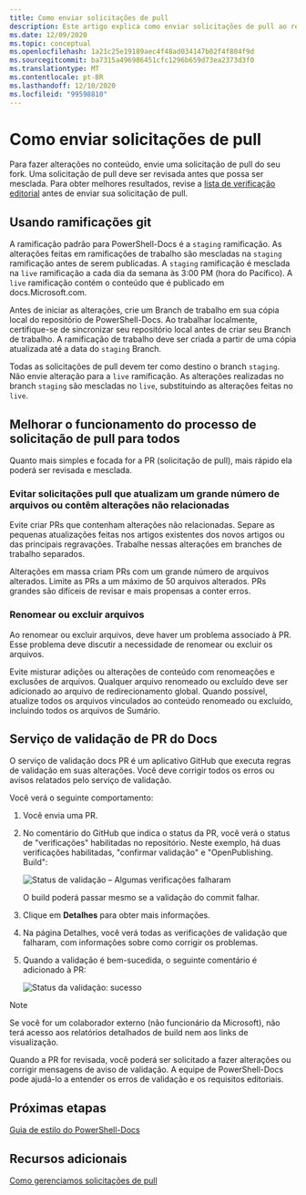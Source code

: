 ```yaml
---
title: Como enviar solicitações de pull
description: Este artigo explica como enviar solicitações de pull ao repositório do PowerShell-Docs.
ms.date: 12/09/2020
ms.topic: conceptual
ms.openlocfilehash: 1a21c25e19189aec4f48ad034147b02f4f804f9d
ms.sourcegitcommit: ba7315a496986451cfc1296b659d73ea2373d3f0
ms.translationtype: MT
ms.contentlocale: pt-BR
ms.lasthandoff: 12/10/2020
ms.locfileid: "99598810"
---
```

# <a name="how-to-submit-pull-requests"></a>Como enviar solicitações de pull

Para fazer alterações no conteúdo, envie uma solicitação de pull do seu fork. Uma solicitação de pull deve ser revisada antes que possa ser mesclada. Para obter melhores resultados, revise a [lista de verificação editorial](editorial-checklist.md) antes de enviar sua solicitação de pull.

## <a name="using-git-branches"></a>Usando ramificações git

A ramificação padrão para PowerShell-Docs é a `staging` ramificação. As alterações feitas em ramificações de trabalho são mescladas na `staging` ramificação antes de serem publicadas. A `staging` ramificação é mesclada na `live` ramificação a cada dia da semana às 3:00 PM (hora do Pacífico). A `live` ramificação contém o conteúdo que é publicado em docs.Microsoft.com.

Antes de iniciar as alterações, crie um Branch de trabalho em sua cópia local do repositório de PowerShell-Docs. Ao trabalhar localmente, certifique-se de sincronizar seu repositório local antes de criar seu Branch de trabalho. A ramificação de trabalho deve ser criada a partir de uma cópia atualizada até a data do `staging` Branch.

Todas as solicitações de pull devem ter como destino o branch `staging`. Não envie alteração para a `live` ramificação.
As alterações realizadas no branch `staging` são mescladas no `live`, substituindo as alterações feitas no `live`.

## <a name="make-the-pull-request-process-work-better-for-everyone"></a>Melhorar o funcionamento do processo de solicitação de pull para todos

Quanto mais simples e focada for a PR (solicitação de pull), mais rápido ela poderá ser revisada e mesclada.

### <a name="avoid-pull-requests-that-update-large-numbers-of-files-or-contain-unrelated-changes"></a>Evitar solicitações pull que atualizam um grande número de arquivos ou contêm alterações não relacionadas

Evite criar PRs que contenham alterações não relacionadas. Separe as pequenas atualizações feitas nos artigos existentes dos novos artigos ou das principais regravações. Trabalhe nessas alterações em branches de trabalho separados.

Alterações em massa criam PRs com um grande número de arquivos alterados. Limite as PRs a um máximo de 50 arquivos alterados. PRs grandes são difíceis de revisar e mais propensas a conter erros.

### <a name="renaming-or-deleting-files"></a>Renomear ou excluir arquivos

Ao renomear ou excluir arquivos, deve haver um problema associado à PR. Esse problema deve discutir a necessidade de renomear ou excluir os arquivos.

Evite misturar adições ou alterações de conteúdo com renomeações e exclusões de arquivos. Qualquer arquivo renomeado ou excluído deve ser adicionado ao arquivo de redirecionamento global. Quando possível, atualize todos os arquivos vinculados ao conteúdo renomeado ou excluído, incluindo todos os arquivos de Sumário.

## <a name="docs-pr-validation-service"></a>Serviço de validação de PR do Docs

O serviço de validação docs PR é um aplicativo GitHub que executa regras de validação em suas alterações. Você deve corrigir todos os erros ou avisos relatados pelo serviço de validação.

Você verá o seguinte comportamento:

1. Você envia uma PR.
1. No comentário do GitHub que indica o status da PR, você verá o status de "verificações" habilitadas no repositório. Neste exemplo, há duas verificações habilitadas, "confirmar validação" e "OpenPublishing. Build":

   ![Status de validação – Algumas verificações falharam](media/pull-requests/validation-failed.png)

   O build poderá passar mesmo se a validação do commit falhar.

1. Clique em **Detalhes** para obter mais informações.
1. Na página Detalhes, você verá todas as verificações de validação que falharam, com informações sobre como corrigir os problemas.
1. Quando a validação é bem-sucedida, o seguinte comentário é adicionado à PR:

   ![Status da validação: sucesso](media/pull-requests/build-validation.png)

> [!NOTE]
> Se você for um colaborador externo (não funcionário da Microsoft), não terá acesso aos relatórios detalhados de build nem aos links de visualização.

Quando a PR for revisada, você poderá ser solicitado a fazer alterações ou corrigir mensagens de aviso de validação. A equipe de PowerShell-Docs pode ajudá-lo a entender os erros de validação e os requisitos editoriais.

## <a name="next-steps"></a>Próximas etapas

[Guia de estilo do PowerShell-Docs](powershell-style-guide.md)

## <a name="additional-resources"></a>Recursos adicionais

[Como gerenciamos solicitações de pull](managing-pull-requests.md)

<!--link refs-->
[fork]: /contribute/get-started-setup-local#fork-the-repository
